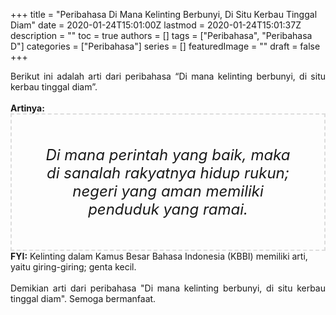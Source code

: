 +++
title = "Peribahasa Di Mana Kelinting Berbunyi, Di Situ Kerbau Tinggal Diam"
date = 2020-01-24T15:01:00Z
lastmod = 2020-01-24T15:01:37Z
description = ""
toc = true
authors = []
tags = ["Peribahasa", "Peribahasa D"]
categories = ["Peribahasa"]
series = []
featuredImage = ""
draft = false
+++

<div dir="ltr" style="text-align: left;" trbidi="on"><div style="text-align: justify;">Berikut ini adalah arti dari peribahasa “Di mana kelinting berbunyi, di situ kerbau tinggal diam”.</div><br /><div style="text-align: justify;"><b>Artinya:</b></div><div style="border: 2px dashed #ddd; font-size: 24px; height: auto; margin: 0 auto; padding: 50px; text-align: center; width: auto;"><i>Di mana perintah yang baik, maka di sanalah rakyatnya hidup rukun; negeri yang aman memiliki penduduk yang ramai.</i></div><b>FYI:</b> Kelinting dalam Kamus Besar Bahasa Indonesia (KBBI) memiliki arti, yaitu giring-giring; genta kecil.<br /><br /><div style="text-align: justify;">Demikian arti dari peribahasa "Di mana kelinting berbunyi, di situ kerbau tinggal diam". Semoga bermanfaat.</div></div>
